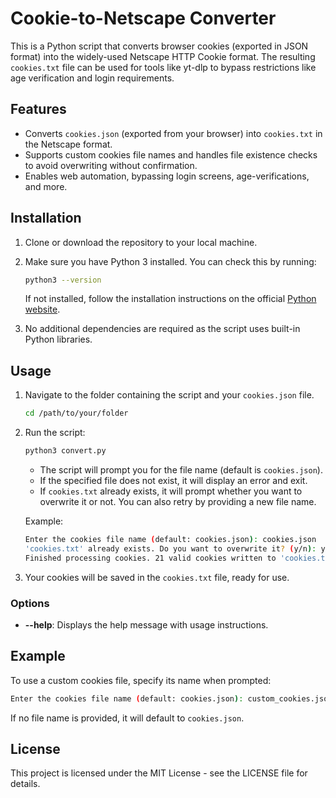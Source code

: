 
# Cookie-to-Netscape Converter

This is a Python script that converts browser cookies (exported in JSON format) into the widely-used Netscape HTTP Cookie format. The resulting `cookies.txt` file can be used for tools like yt-dlp to bypass restrictions like age verification and login requirements.

## Features

- Converts `cookies.json` (exported from your browser) into `cookies.txt` in the Netscape format.
- Supports custom cookies file names and handles file existence checks to avoid overwriting without confirmation.
- Enables web automation, bypassing login screens, age-verifications, and more.

## Installation

1. Clone or download the repository to your local machine.
   
2. Make sure you have Python 3 installed. You can check this by running:

   ```bash
   python3 --version
   ```

   If not installed, follow the installation instructions on the official [Python website](https://www.python.org/downloads/).

3. No additional dependencies are required as the script uses built-in Python libraries.

## Usage

1. Navigate to the folder containing the script and your `cookies.json` file.
   
   ```bash
   cd /path/to/your/folder
   ```

2. Run the script:

   ```bash
   python3 convert.py
   ```

   - The script will prompt you for the file name (default is `cookies.json`).
   - If the specified file does not exist, it will display an error and exit.
   - If `cookies.txt` already exists, it will prompt whether you want to overwrite it or not. You can also retry by providing a new file name.

   Example:
   ```bash
   Enter the cookies file name (default: cookies.json): cookies.json
   'cookies.txt' already exists. Do you want to overwrite it? (y/n): y
   Finished processing cookies. 21 valid cookies written to 'cookies.txt'.
   ```

3. Your cookies will be saved in the `cookies.txt` file, ready for use.

### Options

- **--help**: Displays the help message with usage instructions.

## Example

To use a custom cookies file, specify its name when prompted:

```bash
Enter the cookies file name (default: cookies.json): custom_cookies.json
```

If no file name is provided, it will default to `cookies.json`.

## License

This project is licensed under the MIT License - see the LICENSE file for details.
